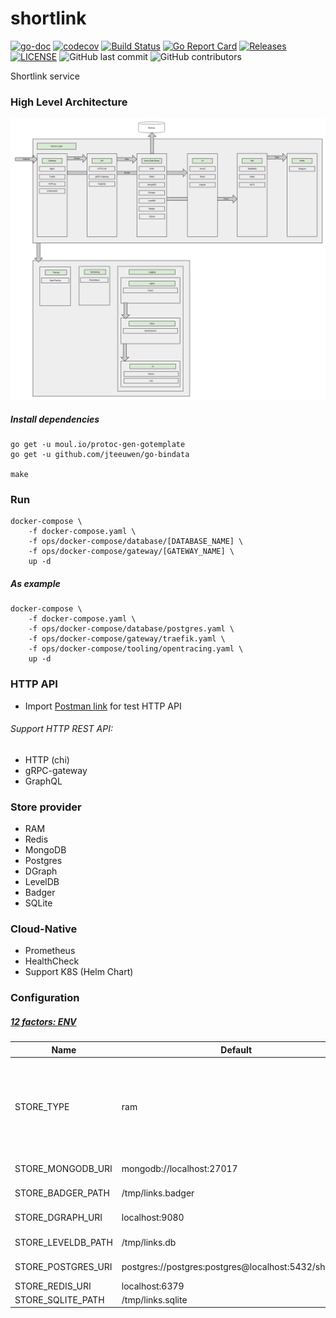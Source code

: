 # shortlink

[![go-doc](https://godoc.org/github.com/batazor/shortlink?status.svg)](https://godoc.org/github.com/batazor/shortlink)
[![codecov](https://codecov.io/gh/batazor/shortlink/branch/master/graph/badge.svg)](https://codecov.io/gh/batazor/shortlink)
[![Build Status](https://travis-ci.org/batazor/shortlink.svg?branch=master)](https://travis-ci.org/batazor/shortlink)
[![Go Report Card](https://goreportcard.com/badge/github.com/batazor/shortlink)](https://goreportcard.com/report/github.com/batazor/shortlink)
[![Releases](https://img.shields.io/github/release-pre/batazor/shortlink.svg)](https://github.com/batazor/shortlink/releases)
[![LICENSE](https://img.shields.io/github/license/batazor/shortlink.svg)](https://github.com/batazor/shortlink/blob/master/LICENSE)
![GitHub last commit](https://img.shields.io/github/last-commit/batazor/shortlink)
![GitHub contributors](https://img.shields.io/github/contributors/batazor/shortlink)

Shortlink service

### High Level Architecture

![shortlink-arhitecture](./docs/shortlink-arhitecture.png)

##### Install dependencies

```
go get -u moul.io/protoc-gen-gotemplate
go get -u github.com/jteeuwen/go-bindata

make
```

### Run

```
docker-compose \
    -f docker-compose.yaml \
    -f ops/docker-compose/database/[DATABASE_NAME] \
    -f ops/docker-compose/gateway/[GATEWAY_NAME] \
    up -d 
```

##### As example

```
docker-compose \
    -f docker-compose.yaml \
    -f ops/docker-compose/database/postgres.yaml \
    -f ops/docker-compose/gateway/traefik.yaml \
    -f ops/docker-compose/tooling/opentracing.yaml \
    up -d 
```

### HTTP API

+ Import [Postman link](./docs/shortlink.postman_collection.json) for test HTTP API

###### Support HTTP REST API:

- HTTP (chi)
- gRPC-gateway
- GraphQL

### Store provider

+ RAM
+ Redis
+ MongoDB
+ Postgres
+ DGraph
+ LevelDB
+ Badger
+ SQLite

### Cloud-Native

+ Prometheus
+ HealthCheck
+ Support K8S (Helm Chart)

### Configuration

##### [12 factors: ENV](https://12factor.net/config)

| Name               | Default                                               | Description                                              |
|--------------------|-------------------------------------------------------|----------------------------------------------------------|
| STORE_TYPE         | ram                                                   | Select: postgres, mongo, redis, dgraph, sqlite, leveldb, badger, ram |
| STORE_MONGODB_URI  | mongodb://localhost:27017                             | MongoDB URI                                              |
| STORE_BADGER_PATH  | /tmp/links.badger                                     | Badger path to file                                      |
| STORE_DGRAPH_URI   | localhost:9080                                        | DGRAPH link                                              |
| STORE_LEVELDB_PATH | /tmp/links.db                                         | LevelDB path to file                                     |
| STORE_POSTGRES_URI | postgres://postgres:postgres@localhost:5432/shortlink | Postgres URI                                             |
| STORE_REDIS_URI    | localhost:6379                                        | Redis URI                                                |
| STORE_SQLITE_PATH  | /tmp/links.sqlite                                     | SQLite URI                                               |
